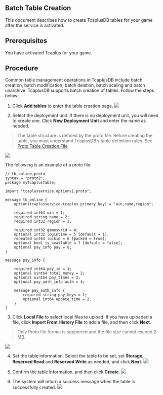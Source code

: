[//]: # (chinagitpath:XXXXX)

## Batch Table Creation
This document describes how to create TcaplusDB tables for your game after the service is activated.

## Prerequisites
You have activated Tcaplus for your game.
<!To activate Tcaplus, see [Service Activation](https://intl.cloud.tencent.com/document/product/596/10869).>

## Procedure
Common table management operations in TcaplusDB include batch creation, batch modification, batch deletion, batch scaling and batch unarchive.
TcaplusDB supports batch creation of tables. Follow the steps below:  
1. Click **Add tables** to enter the table creation page.
![](https://main.qcloudimg.com/raw/95381d456556dee21d1efd125076d7a1.png)

2. Select the deployment unit. If there is no deployment unit, you will need to create one. Click **New Deployment Unit** and enter the name as needed.
> The table structure is defined by the proto file. Before creating the table, you must understand TcaplusDB’s table definition rules. See [Proto Table Creation File](https://intl.cloud.tencent.com/document/product/1016/30286)
>
![](https://main.qcloudimg.com/raw/4fe221481d531c3495951006e8109109.png)


The following is an example of a proto file.

```
// tb_online.proto
syntax = "proto2";
package myTcaplusTable;

import "tcaplusservice.optionv1.proto";

message tb_online {
    option(tcaplusservice.tcaplus_primary_key) = "uin,name,region";

    required int64 uin = 1; 
    required string name = 2; 
    required int32 region = 3;

    required int32 gamesvrid = 4; 
    optional int32 logintime = 5 [default = 1];
    repeated int64 lockid = 6 [packed = true]; 
    optional bool is_available = 7 [default = false]; 
    optional pay_info pay = 8; 
}

message pay_info { 

    required int64 pay_id = 1;
    optional uint64 total_money = 2;
    optional uint64 pay_times = 3;
    optional pay_auth_info auth = 4;

    message pay_auth_info { 
        required string pay_keys = 1;
        optional int64 update_time = 2;
    }
}
```

3. Click **Local File** to select local files to upload. If you have uploaded a file, click **Import From History File** to add a file, and then click **Next**.
> Only Proto file format is supported and the file size  cannot exceed 2 MB.
> 
![](https://main.qcloudimg.com/raw/138c78c572216fb906338248cd2883d6.png)

4. Set the table information. Select the table to be set, set **Storage**, **Reserved Read** and **Reserved Write** as needed, and click **Next**.
![](https://main.qcloudimg.com/raw/f8234f0e7431c827fa14768491f08db7.png)

5. Confirm the table information, and then click **Create**.
![](https://main.qcloudimg.com/raw/870584ad7b59bcd6fc7175e85b9384d8.png)

6. The system will return a success message when the table is successfully created. 
![](https://main.qcloudimg.com/raw/edbb79dc9fbfedb97424edd3cf9bbd46.png)



